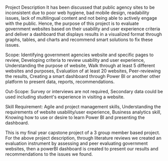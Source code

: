 Project Description
It has been discussed that public agency sites to be inconsistent due to poor web hygiene, bad mobile design, readability issues, lack of multilingual content and not being able to actively engage with the public. Hence, the purpose of this project is to evaluate government websites based on their usability and user experience criteria and deliver a dashboard that displays results in a visualized format through graphs, tables, and charts and recommend smart solutions to fix these issues.

Scope:
Identifying government agencies website and specific pages to review, Developing criteria to review usability and user experience, Understanding the purpose of website, Walk through at least 5 different websites and purposes, Evaluation of at least 20 websites, Peer-reviewing the results, Creating a smart dashboard through Power BI or another other platform to present data, reports, recommendations.

Out-Scope:
Survey or interviews are not required, Secondary data could be used including student's experience in visiting a website.

Skill Requirement:
Agile and project management skills, Understanding the requirements of website usability/user experience, Business analytics skill, Knowing how to use or desire to learn Power BI and presenting the dashboard.

This is my final year capstone project of a 3 group member based project. For the above project description, through literature reviews we created an evaluation instrument by assessing and peer evaluating government websites, then a powerBI dashboard is created to present our results and recommendations to the issues we found.  
